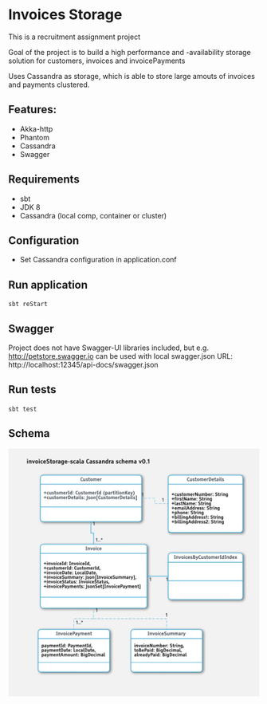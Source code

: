 Invoices Storage
=========================

This is a recruitment assignment project

Goal of the project is to build a high performance and -availability storage solution for customers, invoices and invoicePayments

Uses Cassandra as storage, which is able to store large amouts of invoices and payments clustered.

## Features:

* Akka-http
* Phantom
* Cassandra
* Swagger

## Requirements

* sbt
* JDK 8
* Cassandra (local comp, container or cluster)

## Configuration

* Set Cassandra configuration in application.conf

## Run application

```
sbt reStart
```

## Swagger

Project does not have Swagger-UI libraries included, but e.g. http://petstore.swagger.io can be used with local swagger.json URL: http://localhost:12345/api-docs/swagger.json

## Run tests

```
sbt test
```

## Schema

![Cassandra schema](https://github.com/ahonesa/invoiceStorage/blob/master/schema.jpeg)